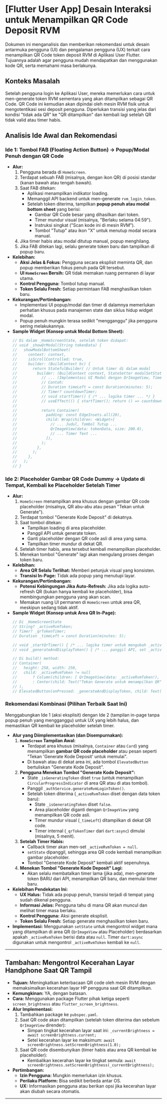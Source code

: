 # [Flutter User App] Desain Interaksi untuk Menampilkan QR Code Deposit RVM

Dokumen ini menganalisis dan memberikan rekomendasi untuk desain antarmuka pengguna (UI) dan pengalaman pengguna (UX) terkait cara menampilkan QR Code token deposit RVM di Aplikasi User Flutter. Tujuannya adalah agar pengguna mudah mendapatkan dan menggunakan kode QR, serta memahami masa berlakunya.

## Konteks Masalah

Setelah pengguna login ke Aplikasi User, mereka memerlukan cara untuk men-generate token RVM sementara yang akan ditampilkan sebagai QR Code. QR Code ini kemudian akan dipindai oleh mesin RVM fisik untuk mengotentikasi sesi deposit pengguna. Diperlukan transisi yang jelas dari kondisi "tidak ada QR" ke "QR ditampilkan" dan kembali lagi setelah QR tidak valid atau timer habis.

## Analisis Ide Awal dan Rekomendasi

### Ide 1: Tombol FAB (Floating Action Button) -> Popup/Modal Penuh dengan QR Code

*   **Alur:**
    1.  Pengguna berada di `HomeScreen`.
    2.  Terdapat sebuah FAB (misalnya, dengan ikon QR) di posisi standar (kanan bawah atau tengah bawah).
    3.  Saat FAB ditekan:
        *   Aplikasi menampilkan indikator loading.
        *   Memanggil API backend untuk men-generate `rvm_login_token`.
        *   Setelah token diterima, tampilkan **popup penuh atau modal bottom sheet** yang berisi:
            *   Gambar QR Code besar yang dihasilkan dari token.
            *   Timer mundur visual (misalnya, "Berlaku selama 04:59").
            *   Instruksi singkat ("Scan kode ini di mesin RVM").
            *   Tombol "Tutup" atau ikon "X" untuk menutup modal secara manual.
    4.  Jika timer habis atau modal ditutup manual, popup menghilang.
    5.  Jika FAB ditekan lagi, selalu generate token baru dan tampilkan di popup baru.
*   **Kelebihan:**
    *   **Aksi Jelas & Fokus:** Pengguna secara eksplisit meminta QR, dan popup memberikan fokus penuh pada QR tersebut.
    *   **UI `HomeScreen` Bersih:** QR tidak memakan ruang permanen di layar utama.
    *   **Kontrol Pengguna:** Tombol tutup manual.
    *   **Token Selalu Fresh:** Setiap permintaan FAB menghasilkan token baru.
*   **Kekurangan/Pertimbangan:**
    *   Implementasi UI popup/modal dan timer di dalamnya memerlukan perhatian khusus pada manajemen state dan siklus hidup widget modal.
    *   Popup penuh mungkin terasa sedikit "mengganggu" jika pengguna sering melakukannya.
*   **Sample Widget (Konsep untuk Modal Bottom Sheet):**
    ```dart
    // Di dalam _HomeScreenState, setelah token didapat:
    // void _showQrModal(String tokenData) {
    //   showModalBottomSheet(
    //     context: context,
    //     isScrollControlled: true,
    //     builder: (BuildContext bc) {
    //       return StatefulBuilder( // Untuk timer di dalam modal
    //         builder: (BuildContext context, StateSetter modalSetState) {
    //           // ... (Implementasi UI Modal dengan QrImageView, Timer, Tombol Tutup) ...
    //           // Contoh:
    //           // Duration timeLeft = const Duration(minutes: 5);
    //           // Timer? countdownTimer;
    //           // void startTimer() { /* ... logika timer ... */ }
    //           // useEffect(() { startTimer(); return () => countdownTimer?.cancel(); }, []); // Mirip componentDidMount & WillUnmount
    //           
    //           return Container(
    //             padding: const EdgeInsets.all(20),
    //             child: Wrap(children: <Widget>[
    //               // ... Judul, Tombol Tutup ...
    //               QrImageView(data: tokenData, size: 200.0),
    //               // ... Timer Text ...
    //             ]),
    //           );
    //         },
    //       );
    //     },
    //   );
    // }
    ```

### Ide 2: Placeholder Gambar QR Code Dummy -> Update di Tempat, Kembali ke Placeholder Setelah Timer

*   **Alur:**
    1.  `HomeScreen` menampilkan area khusus dengan gambar QR code placeholder (misalnya, QR abu-abu atau pesan "Tekan untuk Generate").
    2.  Terdapat tombol "Generate Kode Deposit" di dekatnya.
    3.  Saat tombol ditekan:
        *   Tampilkan loading di area placeholder.
        *   Panggil API untuk generate token.
        *   Ganti placeholder dengan QR code asli di area yang sama.
        *   Tampilkan timer mundur di dekat QR.
    4.  Setelah timer habis, area tersebut kembali menampilkan placeholder.
    5.  Menekan tombol "Generate" lagi akan mengulang proses dengan token baru.
*   **Kelebihan:**
    *   **Area QR Selalu Terlihat:** Memberi petunjuk visual yang konsisten.
    *   **Transisi In-Page:** Tidak ada popup yang menutupi layar.
*   **Kekurangan/Pertimbangan:**
    *   **Potensi Kebingungan Jika Auto-Refresh:** Jika ada logika auto-refresh QR (bukan hanya kembali ke placeholder), bisa membingungkan pengguna yang akan scan.
    *   Memakan ruang UI permanen di `HomeScreen` untuk area QR, meskipun sedang tidak aktif.
*   **Sample Widget (Konsep untuk Area QR In-Page):**
    ```dart
    // Di _HomeScreenState
    // String? _activeRvmToken;
    // Timer? _qrTokenTimer;
    // Duration _timeLeft = const Duration(minutes: 5);

    // void _startQrTimer() { /* ... logika timer untuk mengubah _activeRvmToken jadi null ... */ }
    // void _generateAndDisplayToken() { /* ... panggil API, set _activeRvmToken, panggil _startQrTimer ... */ }

    // Di build() method:
    // Container(
    //   height: 250, width: 250,
    //   child: _activeRvmToken != null
    //       ? Column(children: [ QrImageView(data: _activeRvmToken!), Text("Berlaku: ...") ])
    //       : Center(child: Text("Tekan Generate untuk menampilkan QR")),
    // ),
    // ElevatedButton(onPressed: _generateAndDisplayToken, child: Text("Generate Kode")),
    ```

### Rekomendasi Kombinasi (Pilihan Terbaik Saat Ini)

Menggabungkan Ide 1 (aksi eksplisit) dengan Ide 2 (tampilan in-page tanpa popup penuh yang mengganggu) untuk UX yang lebih halus, dan memastikan QR kembali ke placeholder setelah timer.

*   **Alur yang Diimplementasikan (dan Disempurnakan):**
    1.  **`HomeScreen` Tampilan Awal:**
        *   Terdapat area khusus (misalnya, `Container` atau `Card`) yang menampilkan **gambar QR code placeholder** atau pesan seperti "Tekan 'Generate Kode Deposit' untuk memulai".
        *   Di bawah atau di dekat area ini, ada tombol `ElevatedButton` bertuliskan "Generate Kode Deposit".
    2.  **Pengguna Menekan Tombol "Generate Kode Deposit":**
        *   State `_isGeneratingToken` diset `true` (untuk menampilkan `CircularProgressIndicator` di area QR atau di atas tombol).
        *   Panggil `_authService.generateRvmLoginToken()`.
        *   Setelah token diterima (`_activeRvmToken` diset dengan data token baru):
            *   State `_isGeneratingToken` diset `false`.
            *   Area placeholder diganti dengan `QrImageView` yang menampilkan QR code asli.
            *   Timer mundur visual (`_timeLeft`) ditampilkan di dekat QR code.
            *   Timer internal (`_qrTokenTimer` dari `dart:async`) dimulai (misalnya, 5 menit).
    3.  **Setelah Timer Habis:**
        *   Callback timer akan men-set `_activeRvmToken = null`.
        *   `setState` dipanggil, sehingga area QR code kembali menampilkan gambar placeholder.
        *   Tombol "Generate Kode Deposit" kembali aktif sepenuhnya.
    4.  **Menekan Tombol "Generate Kode Deposit" Lagi:**
        *   Akan selalu membatalkan timer lama (jika ada), men-generate token BARU dari API, menampilkan QR baru, dan memulai timer baru.
*   **Kelebihan Pendekatan Ini:**
    *   **UX Halus:** Tidak ada popup penuh, transisi terjadi di tempat yang sudah dikenal pengguna.
    *   **Informasi Jelas:** Pengguna tahu di mana QR akan muncul dan melihat timer masa berlaku.
    *   **Kontrol Pengguna:** Aksi generate eksplisit.
    *   **Token Selalu Fresh:** Setiap generate menghasilkan token baru.
*   **Implementasi:** Menggunakan `setState` untuk mengontrol widget mana yang ditampilkan di area QR (`QrImageView` atau Placeholder) berdasarkan apakah `_activeRvmToken` berisi data atau `null`. Timer `dart:async` digunakan untuk mengontrol `_activeRvmToken` kembali ke `null`.

---

## Tambahan: Mengontrol Kecerahan Layar Handphone Saat QR Tampil

*   **Tujuan:** Meningkatkan keterbacaan QR code oleh mesin RVM dengan memaksimalkan kecerahan layar HP pengguna saat QR ditampilkan.
*   **Kemungkinan:** YA, dengan batasan.
*   **Cara:** Menggunakan package Flutter pihak ketiga seperti `screen_brightness` atau `flutter_screen_brightness`.
*   **Alur Implementasi:**
    1.  Tambahkan package ke `pubspec.yaml`.
    2.  Saat QR code akan ditampilkan (setelah token diterima dan sebelum `QrImageView` dirender):
        *   Simpan tingkat kecerahan layar saat ini: `_currentBrightness = await screenBrightness.current;`
        *   Setel kecerahan layar ke maksimum: `await screenBrightness.setScreenBrightness(1.0);`
    3.  Saat QR code disembunyikan (timer habis atau area QR kembali ke placeholder):
        *   Kembalikan kecerahan layar ke tingkat semula: `await screenBrightness.setScreenBrightness(_currentBrightness);`
*   **Pertimbangan:**
    *   **Izin Pengguna:** Mungkin memerlukan izin khusus.
    *   **Perilaku Platform:** Bisa sedikit berbeda antar OS.
    *   **UX:** Informasikan pengguna atau berikan opsi jika kecerahan layar akan diubah secara otomatis.

---